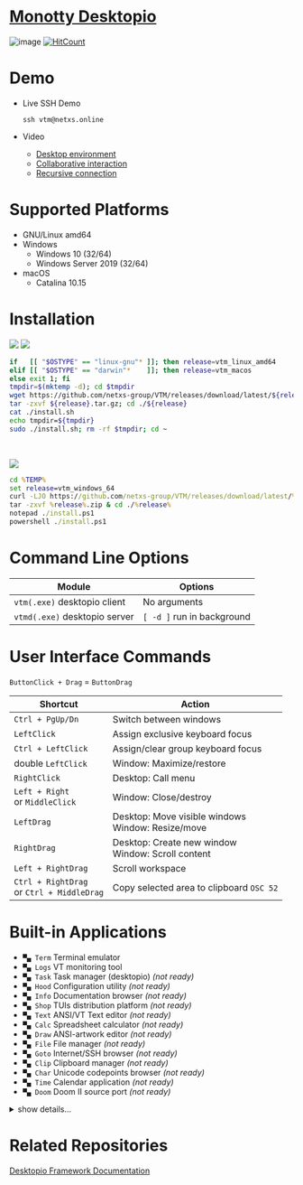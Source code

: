# [Monotty Desktopio](https://github.com/netxs-group/VTM/releases/tag/latest)

![image](https://dice.netxs.online/cloud/vtm/mde_banner_v1.07.png)
[![HitCount](https://views.whatilearened.today/views/github/netxs-group/VTM.svg)](https://github.com/netxs-group/VTM)

# Demo

- Live SSH Demo  

     `ssh vtm@netxs.online`  

- Video
  - [Desktop environment](https://youtu.be/fLumnSctakY)
  - [Collaborative interaction](https://youtu.be/0zU4e5Vam8c)
  - [Recursive connection](https://youtu.be/Fm5X75sO62c)

# Supported Platforms

 - GNU/Linux amd64
 - Windows
    - Windows 10 (32/64)
    - Windows Server 2019 (32/64)
 - macOS
    - Catalina 10.15

# Installation

[![](https://dice.netxs.online/cloud/vtm/status/macos)](https://github.com/netxs-group/VTM/releases/download/latest/vtm_macos.tar.gz)  [![](https://dice.netxs.online/cloud/vtm/status/linux)](https://github.com/netxs-group/VTM/releases/download/latest/vtm_linux_amd64.tar.gz)
```bash
if   [[ "$OSTYPE" == "linux-gnu"* ]]; then release=vtm_linux_amd64
elif [[ "$OSTYPE" == "darwin"*    ]]; then release=vtm_macos
else exit 1; fi
tmpdir=$(mktemp -d); cd $tmpdir
wget https://github.com/netxs-group/VTM/releases/download/latest/${release}.tar.gz
tar -zxvf ${release}.tar.gz; cd ./${release}
cat ./install.sh
echo tmpdir=${tmpdir}
sudo ./install.sh; rm -rf $tmpdir; cd ~
```
<br>

[![](https://dice.netxs.online/cloud/vtm/status/windows)](https://github.com/netxs-group/VTM/releases/download/latest/vtm_windows_64.zip)
```cmd
cd %TEMP%
set release=vtm_windows_64
curl -LJO https://github.com/netxs-group/VTM/releases/download/latest/%release%.zip
tar -zxvf %release%.zip & cd ./%release%
notepad ./install.ps1
powershell ./install.ps1
```

# Command Line Options

Module                         | Options
-------------------------------|--------------------------------------
`vtm(.exe)` desktopio client   | No arguments
`vtmd(.exe)` desktopio server  | `[ -d ]` run in background

# User Interface Commands

`ButtonClick + Drag` = `ButtonDrag`

Shortcut              | Action
----------------------|--------------------------------------
`Ctrl + PgUp/Dn`      | Switch between windows
`LeftClick`           | Assign exclusive keyboard focus
`Ctrl + LeftClick`    | Assign/clear group keyboard focus
double `LeftClick`    | Window: Maximize/restore
`RightClick`          | Desktop: Call menu
`Left + Right`<br>or `MiddleClick` | Window: Close/destroy
`LeftDrag`            | Desktop: Move visible windows<br>Window: Resize/move
`RightDrag`           | Desktop: Create new window<br>Window: Scroll content
`Left + RightDrag`    | Scroll workspace
`Ctrl + RightDrag`<br>or `Ctrl + MiddleDrag` | Copy selected area to clipboard `OSC 52`

# Built-in Applications

- `▀▄ Term` Terminal emulator
- `▀▄ Logs` VT monitoring tool
- `▀▄ Task` Task manager (desktopio) _(not ready)_
- `▀▄ Hood` Configuration utility _(not ready)_
- `▀▄ Info` Documentation browser _(not ready)_
- `▀▄ Shop` TUIs distribution platform _(not ready)_
- `▀▄ Text` ANSI/VT Text editor _(not ready)_
- `▀▄ Calc` Spreadsheet calculator _(not ready)_
- `▀▄ Draw` ANSI-artwork editor _(not ready)_
- `▀▄ File` File manager _(not ready)_
- `▀▄ Goto` Internet/SSH browser _(not ready)_
- `▀▄ Clip` Clipboard manager _(not ready)_
- `▀▄ Char` Unicode codepoints browser _(not ready)_
- `▀▄ Time` Calendar application _(not ready)_
- `▀▄ Doom` Doom Ⅱ source port _(not ready)_

<details><summary>show details...</summary><p>

 - `▀▄ Term`
   - UTF-8 Everywhere
   - Unicode clustering
   - TrueColor/256-color support
   - Auto-wrap mode `DECAWM` (with horizontal scrolling)
   - Focus tracking `DECSET 1004`
   - Bracketed paste mode `DECSET 2004`
   - SGR attributes: overline, double underline, strikethrough, and others
   - Save/restore terminal window title `XTWINOPS 22/23`
   - Mouse tracking `DECSET 1000/1002/1003/1006 SGR` mode
   - Mouse tracking `DECSET 10060 Extended SGR` mode, mouse reporting outside of the terminal viewport (outside + negative arguments) #62
   - Configurable scrollback buffer size, up to 2.147.483.647 `int32_t` lines in memory

 - `▀▄ Logs`
  - Reset by double `RightClick`

 - `▀▄ Hood`
  - ...

 - `▀▄ Info`
  - ...

 - `▀▄ Shop`
  - Just a sketch

 - `▀▄ Text`
  - Just a sketch

 - `▀▄ Calc`
  - Just a sketch

 - `▀▄ Clip`
  - ...

 - `▀▄ Draw`
  - ...

 - `▀▄ Task`
  - ...

 - `▀▄ Char`
  - ...

 - `▀▄ File`
  - ...

 - `▀▄ Time`
  - ...

 - `▀▄ Goto`
  - ...

 - `▀▄ Doom`
  - ...

</p></details>

# Related Repositories

[Desktopio Framework Documentation](https://github.com/netxs-group/Desktopio-Docs)
